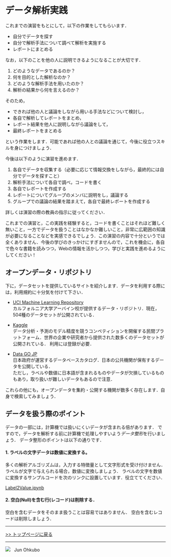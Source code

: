 # データ解析実践

これまでの演習をもとにして，以下の作業をしてもらいます．

- 自分でデータを探す
- 自分で解析手法について調べて解析を実施する
- レポートにまとめる

なお，以下のことを他の人に説明できるようになることが大切です．

1. どのようなデータであるのか？
1. 何を目的とした解析なのか？
1. どのような解析手法を用いたのか？
1. 解析の結果から何を言えるのか？

そのため，

- できれば他の人と議論をしながら用いる手法などについて検討し，
- 各自で解析してレポートをまとめ，
- レポート結果を他人に説明しながら議論をして，
- 最終レポートをまとめる

という作業をします．可能であれば他の人との議論を通じて，今後に役立つスキルを身につけましょう．

今後は以下のように演習を進めます．

1. 各自でデータを収集する（必要に応じて情報交換をしながら，最終的には自分でデータを探すこと）
1. 解析手法について各自で調べ，コードを書く
1. 各自でレポートを作成する
1. レポートについてグループのメンバに説明をし，議論する
1. グループでの議論の結果を踏まえて，各自で最終レポートを作成する

詳しくは演習の際の教員の指示に従ってください．

これまでの演習と，この実践を経験すると，コードを書くことはそれほど難しく無いこと，一方でデータを扱うことはなかなか難しいこと，非常に広範囲の知識が必要になることなどを実感できるでしょう．この演習の内容で十分というでは全くありません．今後の学びのきっかけにすぎませんので，これを機会に，各自で色々な書籍を読みつつ，Webの情報を活かしつつ，学びと実践を進めるようにしてください！

## オープンデータ・リポジトリ

下に，データセットを提供しているサイトを紹介します．データを利用する際には，利用規約に十分気を付けて下さい．

- [UCI Machine Learning Repository](https://archive.ics.uci.edu/ml/index.php)  
  カルフォルニア大学アーバイン校が提供するデータ・リポジトリ．現在，504種のデータセットが公開されている．
  
- [Kaggle](https://www.kaggle.com/datasets)  
  データ分析・予測のモデル精度を競うコンペティションを開催する民間プラットフォーム．世界の企業や研究者から提供された数多くのデータセットが公開されている．
  利用には登録が必要．
  
- [Data GO JP](https://www.data.go.jp/data/dataset)  
  日本政府が運営するデータベースカタログ．日本の公共機関が保有するデータを公開している．  
  ただし，ラベルや数値に日本語が含まれるものやデータが欠損しているものもあり，取り扱いが難しいデータもあるので注意．
  
これらの他にも，オープンデータを集約・公開する機関が数多く存在します．自身で検索してみましょう．

## データを扱う際のポイント

データの一部には，計算機では扱いにくいデータが含まれる倍があります．
ですので，データを解析する前に計算機で処理しやすいよう*データ整形*を行いましょう．
データ整形のポイントは以下の通りです．

#### 1.  ラベルの文字データは数値に変換する。

多くの解析アルゴリズムは，入力する特徴量として文字形式を受け付けません．ラベルが文字で与えられる場合，数値に変換しましょう．
ラベルの文字を数値に変換するサンプルコードを次のリンクに設置しています．役立ててください．

[Label2Value.ipynb](https://colab.research.google.com/drive/16CvLs6KxtS2RCC5rOLaTCB9DyF1gay38?usp=sharing)

#### 2.  空白(Null)を含む行(レコード)は削除する．

空白を含むデータをそのまま扱うことは容易ではありません．
空白を含むレコードは削除しましょう．

***
[>> トップページに戻る](../README.md)
***
<img src="https://i.creativecommons.org/l/by-nc-sa/4.0/88x31.png"> &nbsp; Jun Ohkubo
